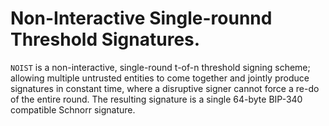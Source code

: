 # Non-Interactive Single-rounnd Threshold Signatures.
`NOIST` is a non-interactive, single-round t-of-n threshold signing scheme; allowing multiple untrusted entities to come together and jointly produce signatures in constant time, where a disruptive signer cannot force a re-do of the entire round. The resulting signature is a single 64-byte BIP-340 compatible Schnorr signature.